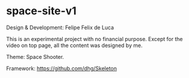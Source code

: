# space-site-v1

Design & Development: Felipe Felix de Luca

This is an experimental project with no financial purpose.
Except for the video on top page, all the content was designed by me.

Theme: Space Shooter.

Framework: https://github.com/dhg/Skeleton
